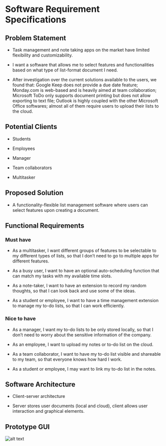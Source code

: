 # Software Requirement Specifications

## Problem Statement

- Task management and note taking apps on the market have limited flexibility and customizability.

- I want a software that allows me to select features and functionalities based on what type of list-format document I need. 

- After investigation over the current solutions available to the users, we found that: Google Keep does not provide a due date feature; Monday.com is web-based and is heavily aimed at team collaboration; Microsoft ToDo only supports document printing but does not allow exporting to text file; Outlook is highly coupled with the other Microsoft Office softwares; almost all of them require users to upload their lists to the cloud.

## Potential Clients

- Students

- Employees

- Manager

- Team collaborators

- Multitasker

## Proposed Solution

- A functionality-flexible list management software where users can select features upon creating a document.

## Functional Requirements

### Must have

- As a multitasker, I want different groups of features to be selectable to my different types of lists, so that I don’t need to go to multiple apps for different features.

- As a busy user, I want to have an optional auto-scheduling function that can match my tasks with my available time slots. 

- As a note-taker, I want to have an extension to record my random thoughts, so that I can look back and use some of the ideas.

- As a student or employee, I want to have a time management extension to manage my to-do lists, so that I can work efficiently.

### Nice to have

- As a manager, I want my to-do lists to be only stored locally, so that I don’t need to worry about the sensitive information of the company.

- As an employee, I want to upload my notes or to-do list on the cloud.

- As a team collaborator, I want to have my to-do list visible and shareable to my team, so that everyone knows how hard I work.

- As a student or employee, I may want to link my to-do list in the notes.

## Software Architecture

- Client-server architecture

- Server stores user documents (local and cloud), client allows user interaction and graphical elements.

## Prototype GUI
![alt text](https://github.com/jhu-oose/2021-fall-group-placeholders/blob/dev/docs/images/prototypeappgui.drawio.png)
